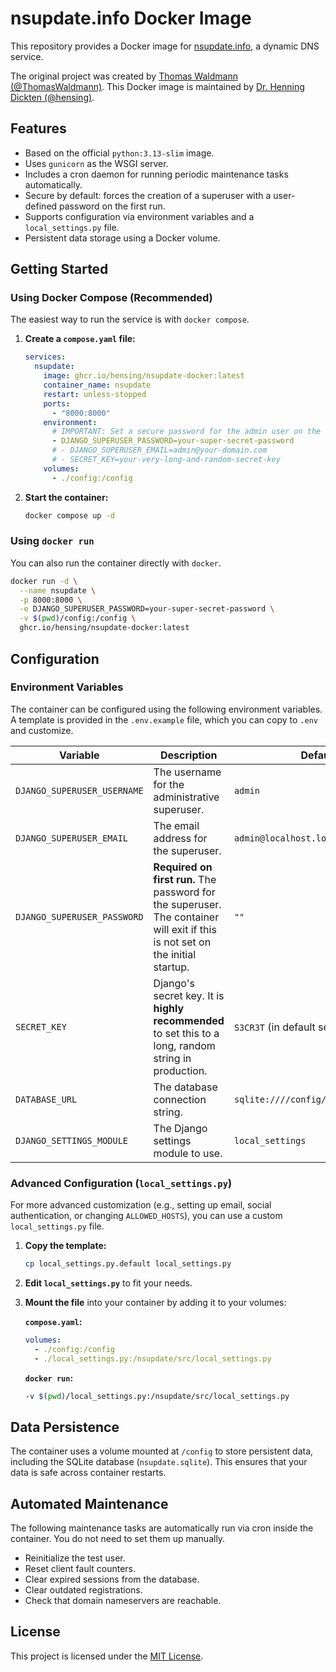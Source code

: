 # nsupdate.info Docker Image

This repository provides a Docker image for [nsupdate.info](https://github.com/nsupdate-info/nsupdate.info), a dynamic DNS service.

The original project was created by [Thomas Waldmann (@ThomasWaldmann)](https://github.com/ThomasWaldmann).
This Docker image is maintained by [Dr. Henning Dickten (@hensing)](https://github.com/hensing).

## Features

-   Based on the official `python:3.13-slim` image.
-   Uses `gunicorn` as the WSGI server.
-   Includes a cron daemon for running periodic maintenance tasks automatically.
-   Secure by default: forces the creation of a superuser with a user-defined password on the first run.
-   Supports configuration via environment variables and a `local_settings.py` file.
-   Persistent data storage using a Docker volume.

## Getting Started

### Using Docker Compose (Recommended)

The easiest way to run the service is with `docker compose`.

1.  **Create a `compose.yaml` file:**

    ```yaml
    services:
      nsupdate:
        image: ghcr.io/hensing/nsupdate-docker:latest
        container_name: nsupdate
        restart: unless-stopped
        ports:
          - "8000:8000"
        environment:
          # IMPORTANT: Set a secure password for the admin user on the first run.
          - DJANGO_SUPERUSER_PASSWORD=your-super-secret-password
          # - DJANGO_SUPERUSER_EMAIL=admin@your-domain.com
          # - SECRET_KEY=your-very-long-and-random-secret-key
        volumes:
          - ./config:/config
    ```

2.  **Start the container:**

    ```bash
    docker compose up -d
    ```

### Using `docker run`

You can also run the container directly with `docker`.

```bash
docker run -d \
  --name nsupdate \
  -p 8000:8000 \
  -e DJANGO_SUPERUSER_PASSWORD=your-super-secret-password \
  -v $(pwd)/config:/config \
  ghcr.io/hensing/nsupdate-docker:latest
```

## Configuration

### Environment Variables

The container can be configured using the following environment variables. A template is provided in the `.env.example` file, which you can copy to `.env` and customize.


| Variable                      | Description                                                                                                | Default                               |
| ----------------------------- | ---------------------------------------------------------------------------------------------------------- | ------------------------------------- |
| `DJANGO_SUPERUSER_USERNAME`   | The username for the administrative superuser.                                                             | `admin`                               |
| `DJANGO_SUPERUSER_EMAIL`      | The email address for the superuser.                                                                       | `admin@localhost.localdomain`         |
| `DJANGO_SUPERUSER_PASSWORD`   | **Required on first run.** The password for the superuser. The container will exit if this is not set on the initial startup. | `""`                                  |
| `SECRET_KEY`                  | Django's secret key. It is **highly recommended** to set this to a long, random string in production.       | `S3CR3T` (in default settings)        |
| `DATABASE_URL`                | The database connection string.                                                                            | `sqlite:////config/nsupdate.sqlite`   |
| `DJANGO_SETTINGS_MODULE`      | The Django settings module to use.                                                                         | `local_settings`                      |

### Advanced Configuration (`local_settings.py`)

For more advanced customization (e.g., setting up email, social authentication, or changing `ALLOWED_HOSTS`), you can use a custom `local_settings.py` file.

1.  **Copy the template:**
    ```bash
    cp local_settings.py.default local_settings.py
    ```
2.  **Edit `local_settings.py`** to fit your needs.
3.  **Mount the file** into your container by adding it to your volumes:

    **`compose.yaml`:**
    ```yaml
    volumes:
      - ./config:/config
      - ./local_settings.py:/nsupdate/src/local_settings.py
    ```

    **`docker run`:**
    ```bash
    -v $(pwd)/local_settings.py:/nsupdate/src/local_settings.py
    ```

## Data Persistence

The container uses a volume mounted at `/config` to store persistent data, including the SQLite database (`nsupdate.sqlite`). This ensures that your data is safe across container restarts.

## Automated Maintenance

The following maintenance tasks are automatically run via cron inside the container. You do not need to set them up manually.

-   Reinitialize the test user.
-   Reset client fault counters.
-   Clear expired sessions from the database.
-   Clear outdated registrations.
-   Check that domain nameservers are reachable.

## License

This project is licensed under the [MIT License](LICENSE).
